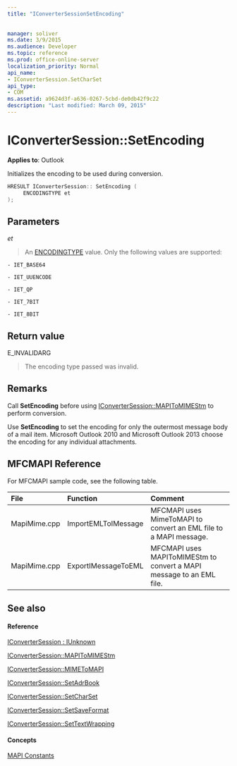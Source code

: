 ```yaml
---
title: "IConverterSessionSetEncoding"
 
 
manager: soliver
ms.date: 3/9/2015
ms.audience: Developer
ms.topic: reference
ms.prod: office-online-server
localization_priority: Normal
api_name:
- IConverterSession.SetCharSet
api_type:
- COM
ms.assetid: a9624d3f-a636-0267-5cbd-de0db42f9c22
description: "Last modified: March 09, 2015"
---
```


# IConverterSession::SetEncoding

  
  
**Applies to**: Outlook 
  
Initializes the encoding to be used during conversion.
  
```cpp
HRESULT IConverterSession:: SetEncoding ( 
     ENCODINGTYPE et 
);
```

## Parameters

 _et_
  
> An [ENCODINGTYPE](http://msdn.microsoft.com/en-us/library/aa374936%28VS.85%29.aspx) value. Only the following values are supported: 
    
    - IET_BASE64
    
    - IET_UUENCODE
    
    - IET_QP
    
    - IET_7BIT
    
    - IET_8BIT
    
## Return value

E_INVALIDARG
  
> The encoding type passed was invalid.
    
## Remarks

Call **SetEncoding** before using [IConverterSession::MAPIToMIMEStm](iconvertersession-mapitomimestm.md) to perform conversion. 
  
Use **SetEncoding** to set the encoding for only the outermost message body of a mail item. Microsoft Outlook 2010 and Microsoft Outlook 2013 choose the encoding for any individual attachments. 
  
## MFCMAPI Reference

For MFCMAPI sample code, see the following table.
  
|**File**|**Function**|**Comment**|
|:-----|:-----|:-----|
|MapiMime.cpp  <br/> |ImportEMLToIMessage  <br/> |MFCMAPI uses MimeToMAPI to convert an EML file to a MAPI message.  <br/> |
|MapiMime.cpp  <br/> |ExportIMessageToEML  <br/> |MFCMAPI uses MAPIToMIMEStm to convert a MAPI message to an EML file.  <br/> |
   
## See also

#### Reference

[IConverterSession : IUnknown](iconvertersessioniunknown.md)
  
[IConverterSession::MAPIToMIMEStm](iconvertersession-mapitomimestm.md)
  
[IConverterSession::MIMEToMAPI](iconvertersession-mimetomapi.md)
  
[IConverterSession::SetAdrBook](iconvertersession-setadrbook.md)
  
[IConverterSession::SetCharSet](iconvertersession-setcharset.md)
  
[IConverterSession::SetSaveFormat](iconvertersession-setsaveformat.md)
  
[IConverterSession::SetTextWrapping](iconvertersession-settextwrapping.md)
#### Concepts

[MAPI Constants](mapi-constants.md)

